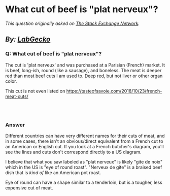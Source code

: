# What cut of beef is "plat nerveux"?

_This question originally asked on [The Stack Exchange Network](https://cooking.stackexchange.com/q/103103)._

_By: [LabGecko](https://cooking.stackexchange.com/u/73438)_
<br>
--------------------------------------------
### Q: What cut of beef is "plat nerveux"?
<p>The cut is 'plat nerveux' and was purchased at a Parisian (French) market. It is beef, long-ish, round (like a sausage), and boneless. The meat is deeper red than most beef cuts I am used to. Deep red, but not liver or other organ color.</p>

<p>This cut is not even listed on <a href="https://tasteofsavoie.com/2018/10/23/french-meat-cuts/" rel="noreferrer">https://tasteofsavoie.com/2018/10/23/french-meat-cuts/</a></p>

<br><br>
### Answer 
<p>Different countries can have very different names for their cuts of meat, and in some cases, there isn't an obvious/direct equivalent from a French cut to an American or English cut. If you look at a French butcher's diagram, you'll see the lines and cuts don't correspond directly to a US diagram.</p>

<p>I believe that what you saw labeled as "plat nerveux" is likely "gite de noix" which in the US is "eye of round roast". "Nerveux de gite" is a braised beef dish that is <em>kind of</em> like an American pot roast. </p>

<p>Eye of round can have a shape similar to a tenderloin, but is a tougher, less expensive cut of meat. </p>

